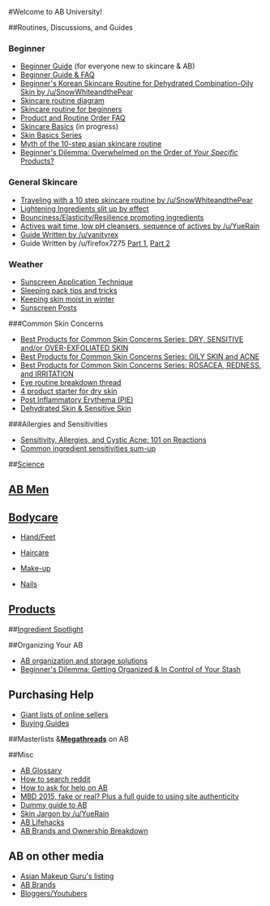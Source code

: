 #Welcome to AB University!

##Routines, Discussions, and Guides

### Beginner
* [Beginner Guide](http://bit.ly/2cB6b7O) (for everyone new to skincare & AB)
* [Beginner Guide & FAQ](http://redd.it/2jcss2)
* [Beginner's Korean Skincare Routine for Dehydrated Combination-Oily Skin by /u/SnowWhiteandthePear](https://www.reddit.com/r/AsianBeauty/comments/3d4sqk/beginners_korean_skincare_routine_dehydrated/?st=j224drvi&sh=bd560962)
* [Skincare routine diagram](https://www.reddit.com/r/AsianBeauty/comments/2b61fm/i_made_an_asian_skincare_routine_beauty_diagram/?st=j1xtud6l&sh=9f5e9c99)
* [Skincare routine for beginners](https://www.reddit.com/r/AsianBeauty/comments/5vdm1w/asian_beauty_skincare_routine_for_beginners/)
* [Product and Routine Order FAQ](http://redd.it/2tokdr)
* [Skincare Basics](http://bit.ly/1NOdZQQ) (in progress)
* [Skin Basics Series](http://bit.ly/1NOdZQQ)
* [Myth of the 10-step asian skincare routine](https://www.reddit.com/r/AsianBeauty/comments/6a7iph/discussion_myth_of_ten_step_asian_beauty_blog/?st=j2if20ig&sh=c7ccc89d)
* [Beginner's Dilemma: Overwhelmed on the Order of *Your Specific* Products?](http://www.snowwhiteandtheasianpear.com/2015/12/beginners-dilemma-overwhelmed-on-order.html)

### General Skincare

* [Traveling with a 10 step skincare routine by /u/SnowWhiteandthePear](https://www.reddit.com/r/AsianBeauty/comments/3f268m/travel_sos_taking_a_10_step_skincare_routine_on/?st=j224donq&sh=4c520f8f)
* [Lightening Ingredients slit up by effect](https://www.reddit.com/r/AsianBeauty/comments/3r5ptc/psa_lightening_ingredients_split_up_by_mode_of/?st=j20qlpbm&sh=721abedd)
* [Bounciness/Elasticity/Resilience promoting ingredients](https://www.reddit.com/r/AsianBeauty/comments/4z2g40/bouncinesselasticityresilience_promoting/?st=j20qlqdy&sh=9987962d)
* [Actives wait time, low pH cleansers, sequence of actives by /u/YueRain](https://www.reddit.com/r/AsianBeauty/comments/4nji36/blog_newbies_guide_on_how_to_use_activeswait_time/?st=j26cqbxi&sh=48cc22e2)
* [Guide Written by /u/vanityrex](http://redd.it/39x9kg)
* Guide Written by /u/firefox7275 [Part 1](http://redd.it/31gfxk), [Part 2](http://redd.it/31gg3k)

### Weather
* [Sunscreen Application Technique](http://bit.ly/2oGZ588)
* [Sleeping pack tips and tricks](http://bit.ly/2pimbWp)
* [Keeping skin moist in winter](http://bit.ly/2p1M3p5)
* [Sunscreen Posts](http://bit.ly/1KOMmqh)

###Common Skin Concerns
* [Best Products for Common Skin Concerns Series: DRY, SENSITIVE and/or OVER-EXFOLIATED SKIN](https://www.reddit.com/r/AsianBeauty/comments/4xwoe1/best_products_for_common_skin_concerns_series_dry/?st=j1xtxm7g&sh=74b364af)
* [Best Products for Common Skin Concerns Series: OILY SKIN and ACNE](https://www.reddit.com/r/AsianBeauty/comments/4vidxl/best_products_for_common_skin_concerns_series/?st=j1xtxm3b&sh=5af9a1cc)
* [Best Products for Common Skin Concerns Series: ROSACEA, REDNESS, and IRRITATION](http://bit.ly/2q3rnhL)
* [Eye routine breakdown thread](http://bit.ly/2p1BuSL)
* [4 product starter for dry skin](http://bit.ly/2piaOxM)
* [Post Inflammatory Erythema (PIE)](http://redd.it/2get8b)
* [Dehydrated Skin & Sensitive Skin](https://www.reddit.com/r/AsianBeauty/comments/5q470h/former_dehydrated_sensitive_skin_abers_what/?st=j20qln4a&sh=ca5009fc)

###Allergies and Sensitivities
* [Sensitivity, Allergies, and Cystic Acne: 101 on Reactions](https://www.reddit.com/r/AsianBeauty/comments/4nhx64/sensitivity_allergies_and_cystic_acne_a_101_on/?st=j20qlnio&sh=f9fce666)
* [Common ingredient sensitivities sum-up](https://www.reddit.com//r/AsianBeauty/comments/65zo84/discussion_the_most_prevalent_ingredient/?st=j32iry0m&sh=0a230ab4)

##[Science](https://www.reddit.com/r/AsianBeauty/wiki/science)
## [AB Men](https://www.reddit.com/r/AsianBeauty/wiki/men)

## [Bodycare](https://www.reddit.com/r/AsianBeauty/wiki/bodycare#wiki_general)

* [Hand/Feet](https://www.reddit.com/r/AsianBeauty/wiki/bodycare#wiki_hands_and_feet)

* [Haircare](https://www.reddit.com/r/AsianBeauty/wiki/bodycare#wiki_haircare)

* [Make-up](https://www.reddit.com/r/AsianBeauty/wiki/bodycare#wiki_makeup)

* [Nails](https://www.reddit.com/r/AsianBeauty/wiki/bodycare#wiki_nails)

## [Products](https://www.reddit.com/r/AsianBeauty/wiki/products)
##[Ingredient Spotlight](https://www.reddit.com/r/AsianBeauty/wiki/ingredientspot)

##Organizing Your AB
* [AB organization and storage solutions](https://www.reddit.com/r/AsianBeauty/comments/67yfi1/discussion_how_do_you_organizestore_your_ab/?st=j224ft6g&sh=e5be6e3c)
* [Beginner's Dilemma: Getting Organized & In Control of Your Stash](http://www.snowwhiteandtheasianpear.com/2015/12/beginners-dilemma-getting-organized-in.html)


## Purchasing Help
* [Giant lists of online sellers](https://www.reddit.com/r/AsianBeauty/wiki/sellers)
* [Buying Guides](https://www.reddit.com/r/AsianBeauty/wiki/buyingguides)

##Masterlists &[**Megathreads**](https://www.reddit.com/r/AsianBeauty/wiki/megathreads) on AB

##Misc
* [AB Glossary](https://www.reddit.com/r/AsianBeauty/comments/3kjfqm/ab_abbreviationjokes_dictionnary_to_help_newbies/?st=j1xuerir&sh=b224d949)
* [How to search reddit](http://bit.ly/2pfeA8U)
* [How to ask for help on AB](http://bit.ly/2pi54nx)
* [MBD 2015, fake or real? Plus a full guide to using site authenticity](http://imgur.com/a/AFF6z)
* [Dummy guide to AB](http://bit.ly/2q1NUsD)
* [Skin Jargon by /u/YueRain](https://www.reddit.com/r/AsianBeauty/comments/4mlmtb/blog_postnot_affliated_not_sponsored_pictorial/?st=j26cqan0&sh=8ba68ea4)
* [AB Lifehacks](http://bit.ly/2qfW6In)
* [AB Brands and Ownership Breakdown](http://www.reddit.com/r/AsianBeauty/wiki/ABbrands)

## AB on other media
* [Asian Makeup Guru's listing](https://www.reddit.com/r/AsianBeauty/comments/4wc4xk/favorite_asian_makeup_gurus_on_youtube/?st=j1xtudyb&sh=02757b11)
* [AB Brands](http://bit.ly/2q3j2uu)
* [Bloggers/Youtubers](http://bit.ly/1JJTy8j)
